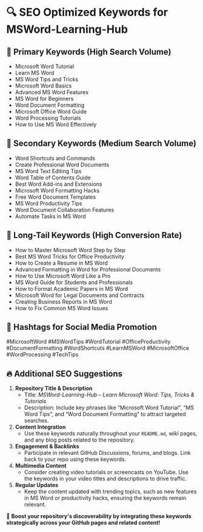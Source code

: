 # 🔍 SEO Optimized Keywords for MSWord-Learning-Hub

## 📌 Primary Keywords (High Search Volume)
- Microsoft Word Tutorial
- Learn MS Word
- MS Word Tips and Tricks
- Microsoft Word Basics
- Advanced MS Word Features
- MS Word for Beginners
- Word Document Formatting
- Microsoft Office Word Guide
- Word Processing Tutorials
- How to Use MS Word Effectively

## 🎯 Secondary Keywords (Medium Search Volume)
- Word Shortcuts and Commands
- Create Professional Word Documents
- MS Word Text Editing Tips
- Word Table of Contents Guide
- Best Word Add-ins and Extensions
- Microsoft Word Formatting Hacks
- Free Word Document Templates
- MS Word Productivity Tips
- Word Document Collaboration Features
- Automate Tasks in MS Word

## 🚀 Long-Tail Keywords (High Conversion Rate)
- How to Master Microsoft Word Step by Step
- Best MS Word Tricks for Office Productivity
- How to Create a Resume in MS Word
- Advanced Formatting in Word for Professional Documents
- How to Use Microsoft Word Like a Pro
- MS Word Guide for Students and Professionals
- How to Format Academic Papers in MS Word
- Microsoft Word for Legal Documents and Contracts
- Creating Business Reports in MS Word
- How to Fix Common MS Word Issues

## 🎯 Hashtags for Social Media Promotion
#MicrosoftWord #MSWordTips #WordTutorial #OfficeProductivity #DocumentFormatting #WordShortcuts #LearnMSWord #MicrosoftOffice #WordProcessing #TechTips

## 🔥 Additional SEO Suggestions
1. **Repository Title & Description**  
   - Title: *MSWord-Learning-Hub – Learn Microsoft Word: Tips, Tricks & Tutorials*  
   - Description: Include key phrases like “Microsoft Word Tutorial”, “MS Word Tips”, and “Word Document Formatting” to attract targeted searches.
2. **Content Integration**  
   - Use these keywords naturally throughout your `README.md`, wiki pages, and any blog posts related to the repository.
3. **Engagement & Backlinks**  
   - Participate in relevant GitHub Discussions, forums, and blogs. Link back to your repo using these keywords.
4. **Multimedia Content**  
   - Consider creating video tutorials or screencasts on YouTube. Use the keywords in your video titles and descriptions to drive traffic.
5. **Regular Updates**  
   - Keep the content updated with trending topics, such as new features in MS Word or productivity hacks, ensuring the keywords remain relevant.

🚀 **Boost your repository's discoverability by integrating these keywords strategically across your GitHub pages and related content!**
